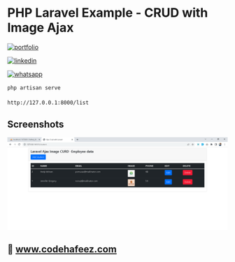 # PHP Laravel Example - CRUD with Image Ajax

[![portfolio](https://img.shields.io/badge/my_portfolio-000?style=for-the-badge&logo=ko-fi&logoColor=white)](https://www.codehafeez.com/)

[![linkedin](https://img.shields.io/badge/linkedin-0A66C2?style=for-the-badge&logo=linkedin&logoColor=white)](https://www.linkedin.com/in/codehafeez/)

[![whatsapp](https://img.shields.io/badge/whatsapp-GREEN?style=for-the-badge&logo=whatsapp&logoColor=white)](https://api.whatsapp.com/send?phone=923123349398)



```bash
php artisan serve

http://127.0.0.1:8000/list
```    


## Screenshots
![](https://raw.githubusercontent.com/codehafeez/laravel-crud-with-image-ajax_ex1/main/Screenshots/Output-01.png)


## 🔗 www.codehafeez.com
